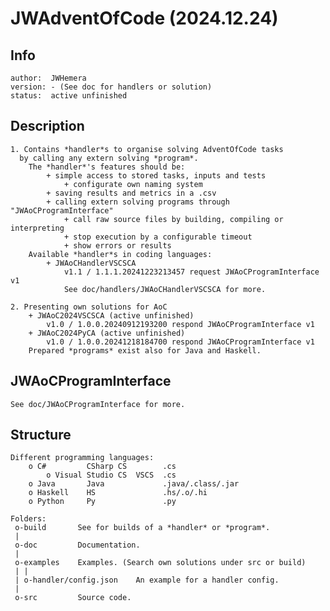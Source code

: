 # JWAdventOfCode (2024.12.24)

## Info
	author:  JWHemera
	version: - (See doc for handlers or solution)
	status:  active unfinished

## Description
	1. Contains *handler*s to organise solving AdventOfCode tasks
	  by calling any extern solving *program*.
		The *handler*'s features should be:
			+ simple access to stored tasks, inputs and tests
				+ configurate own naming system
			+ saving results and metrics in a .csv
			+ calling extern solving programs through "JWAoCProgramInterface"
				+ call raw source files by building, compiling or interpreting
				+ stop execution by a configurable timeout
				+ show errors or results
		Available *handler*s in coding languages:
			+ JWAoCHandlerVSCSCA
				v1.1 / 1.1.1.20241223213457 request JWAoCProgramInterface v1
				See doc/handlers/JWAoCHandlerVSCSCA for more.

	2. Presenting own solutions for AoC
		+ JWAoC2024VSCSCA (active unfinished)
			v1.0 / 1.0.0.20240912193200 respond JWAoCProgramInterface v1
		+ JWAoC2024PyCA (active unfinished)
			v1.0 / 1.0.0.20241218184700 respond JWAoCProgramInterface v1
		Prepared *programs* exist also for Java and Haskell.

## JWAoCProgramInterface

	See doc/JWAoCProgramInterface for more.

## Structure

	Different programming languages:
		o C#         CSharp CS        .cs
			o Visual Studio CS  VSCS  .cs
		o Java       Java             .java/.class/.jar
		o Haskell    HS               .hs/.o/.hi
		o Python     Py               .py

	Folders:
	 o-build       See for builds of a *handler* or *program*.
	 |
	 o-doc         Documentation.
	 |
	 o-examples    Examples. (Search own solutions under src or build)
	 | |
	 | o-handler/config.json    An example for a handler config.
	 |
	 o-src         Source code.
